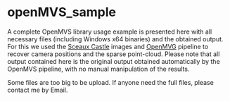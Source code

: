 # openMVS_sample

A complete OpenMVS library usage example is presented here with all necessary files (including Windows x64 binaries) and the obtained output. For this we used the [Sceaux Castle](https://github.com/openMVG/ImageDataset_SceauxCastle) images and [OpenMVG](https://github.com/openMVG/openMVG) pipeline to recover camera positions and the sparse point-cloud. Please note that all output contained here is the original output obtained automatically by the OpenMVS pipeline, with no manual manipulation of the results.



Some files are too big to be upload. If anyone need the full files, please contact me by Email.
